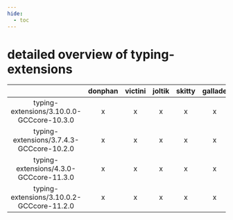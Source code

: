 ```yaml
---
hide:
  - toc
---
```


detailed overview of typing-extensions
======================================

| |donphan|victini|joltik|skitty|gallade|accelgor|swalot|doduo|
| :---: | :---: | :---: | :---: | :---: | :---: | :---: | :---: | :---: |
|typing-extensions/3.10.0.0-GCCcore-10.3.0|x|x|x|x|x|x|x|x|
|typing-extensions/3.7.4.3-GCCcore-10.2.0|x|x|x|x|x|x|x|x|
|typing-extensions/4.3.0-GCCcore-11.3.0|x|x|x|x|x|x|x|x|
|typing-extensions/3.10.0.2-GCCcore-11.2.0|x|x|x|x|x|x|x|x|

